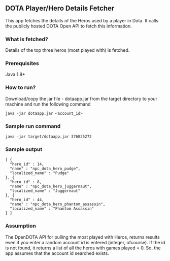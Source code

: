 ## DOTA Player/Hero Details Fetcher
This app fetches the details of the Heros used by a player in Dota. It calls the publicly hosted DOTA Open API to fetch this information.

### What is fetched?
Details of the top three heros (most played with) is fetched.

### Prerequisites
Java 1.8+

### How to run?
Download/copy the jar file - dotaapp.jar from the target directory to your machine and run the following command

```java -jar dotaapp.jar <account_id>```

### Sample run command

```java -jar target/dotaapp.jar 376825272```

### Sample output

```
[ {
  "hero_id" : 14,
  "name" : "npc_dota_hero_pudge",
  "localized_name" : "Pudge"
}, {
  "hero_id" : 8,
  "name" : "npc_dota_hero_juggernaut",
  "localized_name" : "Juggernaut"
}, {
  "hero_id" : 44,
  "name" : "npc_dota_hero_phantom_assassin",
  "localized_name" : "Phantom Assassin"
} ]

```

### Assumption
The DpenDOTA API for pulling the most played with Heros, returns results even if you enter a random account id is entered (integer, ofcourse). If the id is not found, it returns a list of all the heros with games played = 0. So, the app assumes that the account id searched exists. 

